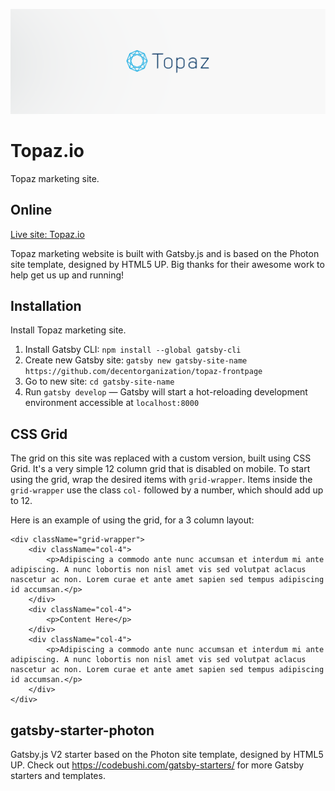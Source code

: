 ![Topaz.io](/src/assets/images/20181029_topaz-banner-light.png)

# Topaz.io
Topaz marketing site.

## Online
[Live site: Topaz.io](https://topaz.io)  

Topaz marketing website is built with Gatsby.js and is based on the Photon site template, designed by HTML5 UP. Big thanks for their awesome work to help get us up and running!

## Installation
Install Topaz marketing site.

1. Install Gatsby CLI: `npm install --global gatsby-cli`
2. Create new Gatsby site: `gatsby new gatsby-site-name https://github.com/decentorganization/topaz-frontpage`
3. Go to new site: `cd gatsby-site-name`
4. Run `gatsby develop` — Gatsby will start a hot-reloading development environment accessible at `localhost:8000`


## CSS Grid
The grid on this site was replaced with a custom version, built using CSS Grid. It's a very simple 12 column grid that is disabled on mobile. To start using the grid, wrap the desired items with `grid-wrapper`. Items inside the `grid-wrapper` use the class `col-` followed by a number, which should add up to 12.

Here is an example of using the grid, for a 3 column layout:

```
<div className="grid-wrapper">
    <div className="col-4">
        <p>Adipiscing a commodo ante nunc accumsan et interdum mi ante adipiscing. A nunc lobortis non nisl amet vis sed volutpat aclacus nascetur ac non. Lorem curae et ante amet sapien sed tempus adipiscing id accumsan.</p>
    </div>
    <div className="col-4">
        <p>Content Here</p>
    </div>
    <div className="col-4">
        <p>Adipiscing a commodo ante nunc accumsan et interdum mi ante adipiscing. A nunc lobortis non nisl amet vis sed volutpat aclacus nascetur ac non. Lorem curae et ante amet sapien sed tempus adipiscing id accumsan.</p>
    </div>
</div>
```

## gatsby-starter-photon
Gatsby.js V2 starter based on the Photon site template, designed by HTML5 UP. Check out https://codebushi.com/gatsby-starters/ for more Gatsby starters and templates.
